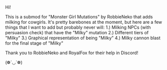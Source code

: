 Hi!

This is a submod for "Monster Girl Mutations" by RobbieNeko that adds milking for cowgirls. It's pretty barebones at the moment, but here are a few things that I want to add but probably never will:
1.) Milking NPCs (with persuasion check) that have the "Milky" mutation
2.) Different tiers of "Milky"
3.) Graphical representation of being "Milky"
4.) Milky cannon blast for the final stage of "Milky"

Thank you to RobbieNeko and RoyalFox for their help in Discord!

(❁´◡`❁)
